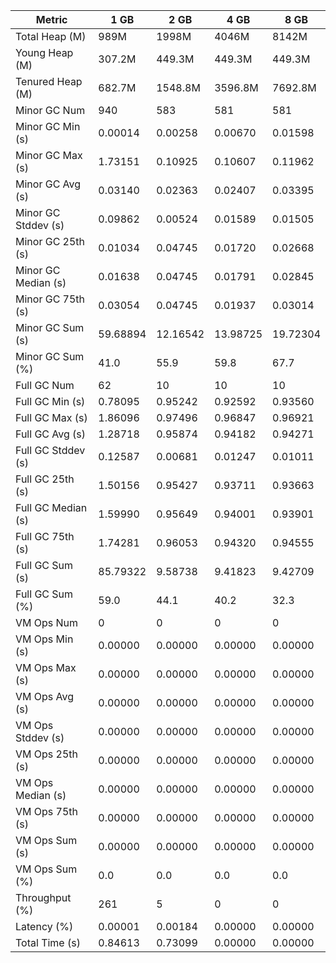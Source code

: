 | Metric | 1 GB | 2 GB | 4 GB | 8 GB |
|------|----|----|----|----|
| Total Heap (M) | 989M | 1998M | 4046M | 8142M |
| Young Heap (M) | 307.2M | 449.3M | 449.3M | 449.3M |
| Tenured Heap (M) | 682.7M | 1548.8M | 3596.8M | 7692.8M |
| Minor GC Num | 940 | 583 | 581 | 581 |
| Minor GC Min (s) | 0.00014 | 0.00258 | 0.00670 | 0.01598 |
| Minor GC Max (s) | 1.73151 | 0.10925 | 0.10607 | 0.11962 |
| Minor GC Avg (s) | 0.03140 | 0.02363 | 0.02407 | 0.03395 |
| Minor GC Stddev (s) | 0.09862 | 0.00524 | 0.01589 | 0.01505 |
| Minor GC 25th (s) | 0.01034 | 0.04745 | 0.01720 | 0.02668 |
| Minor GC Median (s) | 0.01638 | 0.04745 | 0.01791 | 0.02845 |
| Minor GC 75th (s) | 0.03054 | 0.04745 | 0.01937 | 0.03014 |
| Minor GC Sum (s) | 59.68894 | 12.16542 | 13.98725 | 19.72304 |
| Minor GC Sum (%) | 41.0 | 55.9 | 59.8 | 67.7 |
| Full GC Num | 62 | 10 | 10 | 10 |
| Full GC Min (s) | 0.78095 | 0.95242 | 0.92592 | 0.93560 |
| Full GC Max (s) | 1.86096 | 0.97496 | 0.96847 | 0.96921 |
| Full GC Avg (s) | 1.28718 | 0.95874 | 0.94182 | 0.94271 |
| Full GC Stddev (s) | 0.12587 | 0.00681 | 0.01247 | 0.01011 |
| Full GC 25th (s) | 1.50156 | 0.95427 | 0.93711 | 0.93663 |
| Full GC Median (s) | 1.59990 | 0.95649 | 0.94001 | 0.93901 |
| Full GC 75th (s) | 1.74281 | 0.96053 | 0.94320 | 0.94555 |
| Full GC Sum (s) | 85.79322 | 9.58738 | 9.41823 | 9.42709 |
| Full GC Sum (%) | 59.0 | 44.1 | 40.2 | 32.3 |
| VM Ops Num | 0 | 0 | 0 | 0 |
| VM Ops Min (s) | 0.00000 | 0.00000 | 0.00000 | 0.00000 |
| VM Ops Max (s) | 0.00000 | 0.00000 | 0.00000 | 0.00000 |
| VM Ops Avg (s) | 0.00000 | 0.00000 | 0.00000 | 0.00000 |
| VM Ops Stddev (s) | 0.00000 | 0.00000 | 0.00000 | 0.00000 |
| VM Ops 25th (s) | 0.00000 | 0.00000 | 0.00000 | 0.00000 |
| VM Ops Median (s) | 0.00000 | 0.00000 | 0.00000 | 0.00000 |
| VM Ops 75th (s) | 0.00000 | 0.00000 | 0.00000 | 0.00000 |
| VM Ops Sum (s) | 0.00000 | 0.00000 | 0.00000 | 0.00000 |
| VM Ops Sum (%) | 0.0 | 0.0 | 0.0 | 0.0 |
| Throughput (%) | 261 | 5 | 0 | 0 |
| Latency (%) | 0.00001 | 0.00184 | 0.00000 | 0.00000 |
| Total Time (s) | 0.84613 | 0.73099 | 0.00000 | 0.00000 |
